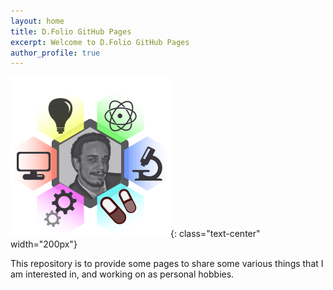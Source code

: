 ```yaml
---
layout: home
title: D.Folio GitHub Pages
excerpt: Welcome to D.Folio GitHub Pages
author_profile: true
---
```


![logo](/assets/media/logo.svg){: class="text-center" width="200px"}

This repository is to provide some pages to share some various things that I am interested in, and working on as personal hobbies.
